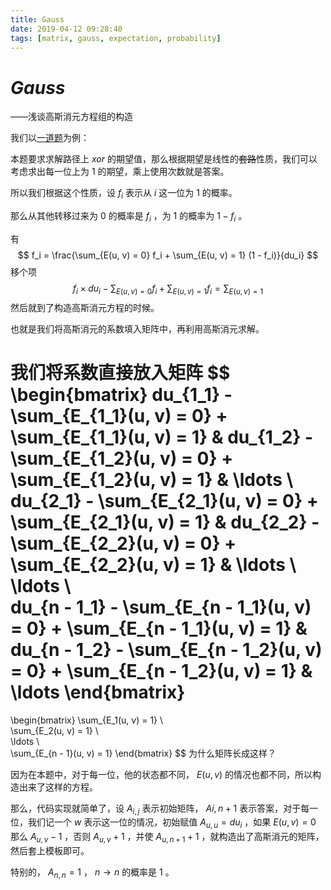 ```yaml
---
title: Gauss
date: 2019-04-12 09:28:40
tags: [matrix, gauss, expectation, probability]
---
```


# $Gauss$

——浅谈高斯消元方程组的构造

我们以[一道题](<https://www.luogu.org/problemnew/show/P3211>)为例：

本题要求求解路径上 $xor$ 的期望值，那么根据期望是线性的~~套路~~性质，我们可以考虑求出每一位上为 $1$ 的期望，乘上使用次数就是答案。

所以我们根据这个性质，设 $f_i$ 表示从 $i$ 这一位为 $1$ 的概率。

那么从其他转移过来为 $0$ 的概率是 $f_i$ ，为 $1$ 的概率为 $1 - f_i$ 。

有
$$
f_i = \frac{\sum_{E(u, v) = 0} f_i + \sum_{E(u, v) = 1} (1 - f_i)}{du_i}
$$
移个项
$$
f_i \times du_i - \sum_{E(u, v) = 0} f_i + \sum_{E(u, v) = 1} f_i = \sum_{E(u, v) = 1}
$$
然后就到了构造高斯消元方程的时候。

也就是我们将高斯消元的系数填入矩阵中，再利用高斯消元求解。

我们将系数直接放入矩阵
$$
\begin{bmatrix}
du_{1_1} - \sum_{E_{1_1}(u, v) = 0} + \sum_{E_{1_1}(u, v) = 1} & du_{1_2} - \sum_{E_{1_2}(u, v) = 0} + \sum_{E_{1_2}(u, v) = 1} & \ldots
\\\
du_{2_1} - \sum_{E_{2_1}(u, v) = 0} + \sum_{E_{2_1}(u, v) = 1} & du_{2_2} - \sum_{E_{2_2}(u, v) = 0} + \sum_{E_{2_2}(u, v) = 1} & \ldots
\\\
\ldots
\\\
du_{n - 1_1} - \sum_{E_{n - 1_1}(u, v) = 0} + \sum_{E_{n - 1_1}(u, v) = 1} & du_{n - 1_2} - \sum_{E_{n - 1_2}(u, v) = 0} + \sum_{E_{n - 1_2}(u, v) = 1} & \ldots
\end{bmatrix}
 = 
\begin{bmatrix}
\sum_{E_1(u, v) = 1}
\\\
\sum_{E_2(u, v) = 1}
\\\
\ldots
\\\
\sum_{E_{n - 1}(u, v) = 1}
\end{bmatrix}
$$
为什么矩阵长成这样？

因为在本题中，对于每一位，他的状态都不同， $E(u, v)$ 的情况也都不同，所以构造出来了这样的方程。

那么，代码实现就简单了，设 $A_{i, j}$ 表示初始矩阵， $A{i, n + 1}$ 表示答案，对于每一位，我们记一个 $w$ 表示这一位的情况，初始赋值 $A_{u, u} = du_i$ ，如果 $E(u, v) = 0$ 那么 $A_{u, v} - 1$ ，否则 $A_{u, v} + 1$ ，并使 $A_{u, n + 1} + 1$ ，就构造出了高斯消元的矩阵，然后套上模板即可。

特别的， $A_{n, n} = 1$ ， $n \to n$ 的概率是 $1$ 。